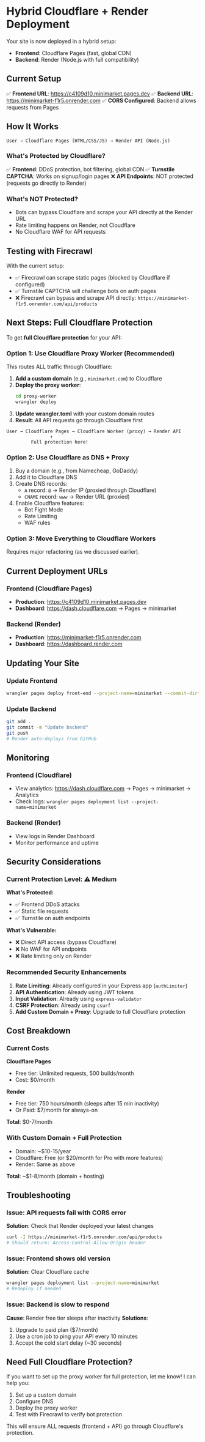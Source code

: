 # Hybrid Cloudflare + Render Deployment

Your site is now deployed in a hybrid setup:
- **Frontend**: Cloudflare Pages (fast, global CDN)
- **Backend**: Render (Node.js with full compatibility)

## Current Setup

✅ **Frontend URL**: https://c4109d10.minimarket.pages.dev
✅ **Backend URL**: https://minimarket-f1r5.onrender.com
✅ **CORS Configured**: Backend allows requests from Pages

## How It Works

```
User → Cloudflare Pages (HTML/CSS/JS) → Render API (Node.js)
```

### What's Protected by Cloudflare?

✅ **Frontend**: DDoS protection, bot filtering, global CDN
✅ **Turnstile CAPTCHA**: Works on signup/login pages
❌ **API Endpoints**: NOT protected (requests go directly to Render)

### What's NOT Protected?

- Bots can bypass Cloudflare and scrape your API directly at the Render URL
- Rate limiting happens on Render, not Cloudflare
- No Cloudflare WAF for API requests

## Testing with Firecrawl

With the current setup:
- ✅ Firecrawl can scrape static pages (blocked by Cloudflare if configured)
- ✅ Turnstile CAPTCHA will challenge bots on auth pages
- ❌ Firecrawl can bypass and scrape API directly: `https://minimarket-f1r5.onrender.com/api/products`

## Next Steps: Full Cloudflare Protection

To get **full Cloudflare protection** for your API:

### Option 1: Use Cloudflare Proxy Worker (Recommended)

This routes ALL traffic through Cloudflare:

1. **Add a custom domain** (e.g., `minimarket.com`) to Cloudflare
2. **Deploy the proxy worker**:
   ```bash
   cd proxy-worker
   wrangler deploy
   ```
3. **Update wrangler.toml** with your custom domain routes
4. **Result**: All API requests go through Cloudflare first

```
User → Cloudflare Pages → Cloudflare Worker (proxy) → Render API
                ↑
         Full protection here!
```

### Option 2: Use Cloudflare as DNS + Proxy

1. Buy a domain (e.g., from Namecheap, GoDaddy)
2. Add it to Cloudflare DNS
3. Create DNS records:
   - `A` record: `@` → Render IP (proxied through Cloudflare)
   - `CNAME` record: `www` → Render URL (proxied)
4. Enable Cloudflare features:
   - Bot Fight Mode
   - Rate Limiting
   - WAF rules

### Option 3: Move Everything to Cloudflare Workers

Requires major refactoring (as we discussed earlier).

## Current Deployment URLs

### Frontend (Cloudflare Pages)
- **Production**: https://c4109d10.minimarket.pages.dev
- **Dashboard**: https://dash.cloudflare.com → Pages → minimarket

### Backend (Render)
- **Production**: https://minimarket-f1r5.onrender.com
- **Dashboard**: https://dashboard.render.com

## Updating Your Site

### Update Frontend
```bash
wrangler pages deploy front-end --project-name=minimarket --commit-dirty=true
```

### Update Backend
```bash
git add .
git commit -m "Update backend"
git push
# Render auto-deploys from GitHub
```

## Monitoring

### Frontend (Cloudflare)
- View analytics: https://dash.cloudflare.com → Pages → minimarket → Analytics
- Check logs: `wrangler pages deployment list --project-name=minimarket`

### Backend (Render)
- View logs in Render Dashboard
- Monitor performance and uptime

## Security Considerations

### Current Protection Level: ⚠️ Medium

**What's Protected:**
- ✅ Frontend DDoS attacks
- ✅ Static file requests
- ✅ Turnstile on auth endpoints

**What's Vulnerable:**
- ❌ Direct API access (bypass Cloudflare)
- ❌ No WAF for API endpoints
- ❌ Rate limiting only on Render

### Recommended Security Enhancements

1. **Rate Limiting**: Already configured in your Express app (`authLimiter`)
2. **API Authentication**: Already using JWT tokens
3. **Input Validation**: Already using `express-validator`
4. **CSRF Protection**: Already using `csurf`
5. **Add Custom Domain + Proxy**: Upgrade to full Cloudflare protection

## Cost Breakdown

### Current Costs

**Cloudflare Pages**
- Free tier: Unlimited requests, 500 builds/month
- Cost: $0/month

**Render**
- Free tier: 750 hours/month (sleeps after 15 min inactivity)
- Or Paid: $7/month for always-on

**Total**: $0-7/month

### With Custom Domain + Full Protection

- Domain: ~$10-15/year
- Cloudflare: Free (or $20/month for Pro with more features)
- Render: Same as above

**Total**: ~$1-8/month (domain + hosting)

## Troubleshooting

### Issue: API requests fail with CORS error

**Solution**: Check that Render deployed your latest changes
```bash
curl -I https://minimarket-f1r5.onrender.com/api/products
# Should return: Access-Control-Allow-Origin header
```

### Issue: Frontend shows old version

**Solution**: Clear Cloudflare cache
```bash
wrangler pages deployment list --project-name=minimarket
# Redeploy if needed
```

### Issue: Backend is slow to respond

**Cause**: Render free tier sleeps after inactivity
**Solutions**:
1. Upgrade to paid plan ($7/month)
2. Use a cron job to ping your API every 10 minutes
3. Accept the cold start delay (~30 seconds)

## Need Full Cloudflare Protection?

If you want to set up the proxy worker for full protection, let me know! I can help you:
1. Set up a custom domain
2. Configure DNS
3. Deploy the proxy worker
4. Test with Firecrawl to verify bot protection

This will ensure ALL requests (frontend + API) go through Cloudflare's protection.
